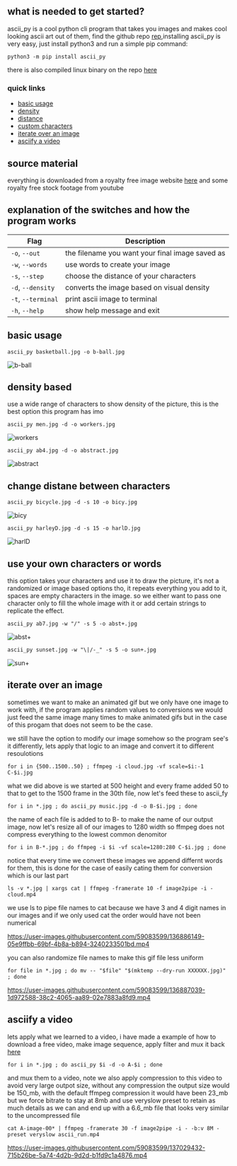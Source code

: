 ## what is needed to get started?
ascii_py is a cool python cli program that takes you images and makes cool looking ascii art out of them, find the github repo [rep](https://github.com/ProfOak/ascii_py),installing ascii_py is very easy, just install python3 and run a simple pip command:
```
python3 -m pip install ascii_py
```
there is also compiled linux binary on the repo [here](https://github.com/ProfOak/ascii_py/tree/master/bin)

### quick links
 * [basic usage](https://github.com/junguler/_image-manipulation/tree/main/Ascii_py#basic-usage)
 * [density](https://github.com/junguler/_image-manipulation/tree/main/Ascii_py#density-based)
 * [distance](https://github.com/junguler/_image-manipulation/tree/main/Ascii_py#change-distane-between-characters)
 * [custom characters](https://github.com/junguler/_image-manipulation/tree/main/Ascii_py#use-your-own-characters-or-words)
 * [iterate over an image](https://github.com/junguler/_image-manipulation/tree/main/Ascii_py#iterate-over-an-image)
 * [asciify a video](https://github.com/junguler/_image-manipulation/tree/main/Ascii_py#asciify-a-video)

## source material
everything is downloaded from a royalty free image website [here](https://free-images.com/) and some royalty free stock footage from youtube

## explanation of the switches and how the program works
| Flag | Description |
| --- | --- |
| `-o`, `--out` | the filename you want your final image saved as |
| `-w`, `--words` | use words to create your image |
| `-s`, `--step` | choose the distance of your characters |
| `-d`, `--density` | converts the image based on visual density |
| `-t`, `--terminal` | print ascii image to terminal |
| `-h`, `--help` | show help message and exit |

## basic usage
```
ascii_py basketball.jpg -o b-ball.jpg
```
![b-ball](https://user-images.githubusercontent.com/59083599/136875612-ae06a87a-b10e-4d05-8aca-2cd6913d1a1d.jpg)

## density based
use a wide range of characters to show density of the picture, this is the best option this program has imo
```
ascii_py men.jpg -d -o workers.jpg
```
![workers](https://user-images.githubusercontent.com/59083599/136875929-d4c3f274-22e8-42eb-a7f6-00aba1e9d5a0.jpg)
```
ascii_py ab4.jpg -d -o abstract.jpg
```
![abstract](https://user-images.githubusercontent.com/59083599/136876249-aef33d21-2881-401f-a4dc-25884fbdd584.jpg)

## change distane between characters
```
ascii_py bicycle.jpg -d -s 10 -o bicy.jpg
```
![bicy](https://user-images.githubusercontent.com/59083599/136876414-6ef9df9e-ca5c-4f3c-ba08-c584b62dea8d.jpg)
```
ascii_py harleyD.jpg -d -s 15 -o harlD.jpg
```
![harlD](https://user-images.githubusercontent.com/59083599/136876717-14d77d6e-4213-478d-a705-05153c614ae9.jpg)

## use your own characters or words
this option takes your characters and use it to draw the picture, it's not a randomized or image based options tho, it repeats everything you add to it, spaces are empty characters in the image. so we either want to pass one character only to fill the whole image with it or add certain strings to replicate the effect.
```
ascii_py ab7.jpg -w "/" -s 5 -o abst+.jpg
```
![abst+](https://user-images.githubusercontent.com/59083599/136877614-1722ccfc-55c8-4648-bcc0-497888050e64.jpg)
```
ascii_py sunset.jpg -w "\|/-_" -s 5 -o sun+.jpg
```
![sun+](https://user-images.githubusercontent.com/59083599/136878131-77a84629-9d48-4af6-9cdd-e6866d09538e.jpg)

## iterate over an image
sometimes we want to make an animated gif but we only have one image to work with, if the program applies random values to conversions we would just feed the same image many times to make animated gifs but in the case of this progam that does not seem to be the case.

we still have the option to modify our image somehow so the program see's it differently, lets apply that logic to an image and convert it to different resoulotions
```
for i in {500..1500..50} ; ffmpeg -i cloud.jpg -vf scale=$i:-1 C-$i.jpg
```
what we did above is we started at 500 height and every frame added 50 to that to get to the 1500 frame in the 30th file, now let's feed these to ascii_fy
```
for i in *.jpg ; do ascii_py music.jpg -d -o B-$i.jpg ; done 
```
the name of each file is added to to B- to make the name of our output image, now let's resize all of our images to 1280 width so ffmpeg does not compress everything to the lowest common denomitor
```
for i in B-*.jpg ; do ffmpeg -i $i -vf scale=1280:280 C-$i.jpg ; done 
```
notice that every time we convert these images we append differnt words for them, this is done for the case of easily cating them for conversion which is our last part
```
ls -v *.jpg | xargs cat | ffmpeg -framerate 10 -f image2pipe -i - cloud.mp4 
```
we use ls to pipe file names to cat because we have 3 and 4 digit names in our images and if we only used cat the order would have not been numerical

https://user-images.githubusercontent.com/59083599/136886149-05e9ffbb-69bf-4b8a-b894-3240233501bd.mp4

you can also randomize file names to make this gif file less uniform
```
for file in *.jpg ; do mv -- "$file" "$(mktemp --dry-run XXXXXX.jpg)" ; done 
```
https://user-images.githubusercontent.com/59083599/136887039-1d972588-38c2-4065-aa89-02e7883a8fd9.mp4

## asciify a video
lets apply what we learned to a video, i have made a example of how to download a free video, make image sequence, apply filter and mux it back [here](https://github.com/junguler/ffmpeg-examples/tree/main/sequence%2C%20manipulate%20%26%20mux%20images)
```
for i in *.jpg ; do ascii_py $i -d -o A-$i ; done 
```
and mux them to a video, note we also apply compression to this video to avoid very large outpot size, without any compression the output size would be 150_mb, with the default ffmpeg compression it would have been 23_mb but we force bitrate to stay at 8mb and use veryslow preset to retain as much details as we can and end up with a 6.6_mb file that looks very similar to the uncompressed file
```
cat A-image-00* | ffmpeg -framerate 30 -f image2pipe -i - -b:v 8M -preset veryslow ascii_run.mp4
```
https://user-images.githubusercontent.com/59083599/137029432-715b26be-5a74-4d2b-9d2d-b1fd9c1a4876.mp4

